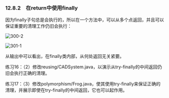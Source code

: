 ### 12.8.2　在return中使用finally

因为finally子句总是会执行的，所以在一个方法中，可以从多个点返回，并且可以保证重要的清理工作仍旧会执行：

![300-2](../Images/image03035.jpeg)

![301-1](../Images/image03036.jpeg)

从输出中可以看出，在finally类内部，从何处返回无关紧要。

练习16：（2）修改reusing/CADSystem.java，以演示从try-finally的中间返回仍旧会执行正确的清理。

练习17：（3）修改polymorphism/Frog.java，使其使用try-finally来保证正确的清理，并展示即使在try-finally的中间返回，它也可以起作用。